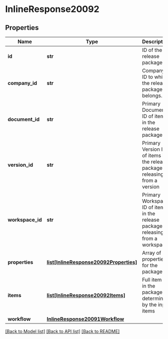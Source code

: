 # InlineResponse20092

## Properties
Name | Type | Description | Notes
------------ | ------------- | ------------- | -------------
**id** | **str** | ID of the release package. | 
**company_id** | **str** | Company ID to which the release package belongs. | 
**document_id** | **str** | Primary Document ID of items in the release package | 
**version_id** | **str** | Primary Version ID of items in the release package if releasing from             a version | [optional] 
**workspace_id** | **str** | Primary Workspace ID of items in the release package if releasing             from a workspace | [optional] 
**properties** | [**list[InlineResponse20092Properties]**](InlineResponse20092Properties.md) | Array of properties for the package | 
**items** | [**list[InlineResponse20092Items]**](InlineResponse20092Items.md) | Full item list in the package determined by the input items | 
**workflow** | [**InlineResponse20091Workflow**](InlineResponse20091Workflow.md) |  | 

[[Back to Model list]](../README.md#documentation-for-models) [[Back to API list]](../README.md#documentation-for-api-endpoints) [[Back to README]](../README.md)


